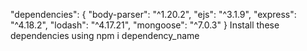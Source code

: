"dependencies": {
    "body-parser": "^1.20.2",
    "ejs": "^3.1.9",
    "express": "^4.18.2",
    "lodash": "^4.17.21",
    "mongoose": "^7.0.3"
  }
  Install these dependencies using npm i dependency_name
